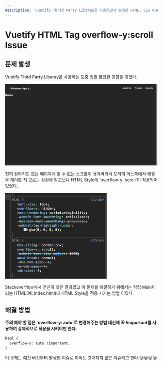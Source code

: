 ```yaml
---
description: 'Vuetify Thrid Party Libaray를 사용하면서 발생한 HTML, CSS 이슈.'
---
```


# Vuetify HTML Tag overflow-y:scroll Issue

## 문제 발생

Vuetify Third Party Libaray를 사용하는 도중 정말 황당한 경험을 겪었다.

![&#xC774;&#xC720;&#xB97C; &#xC54C; &#xC218; &#xC5C6;&#xB294; &#xC2A4;&#xD06C;&#xB864;&#xC774; &#xC0DD;&#xACA8;&#xBC84;&#xB9AC;&#xB294; &#xD669;&#xB2F9;&#xD55C; &#xBB38;&#xC81C;;;](../.gitbook/assets/image%20%284%29.png)

전혀 원하지도 않는 페이지에 알 수 없는 스크롤이 생겨버려서 도저히 어느쪽에서 해결을 해야할 지 모르는 상황에 알고보니 HTML Style에 'overflow-y: scroll'이 적용되어 있었다.

![overflow-y: scroll;&#xC774; &#xC801;&#xC6A9;&#xB418;&#xC5B4; &#xC788;&#xC5C8;&#xC74C;.](../.gitbook/assets/image%20%285%29.png)

Stackoverflow에서 간신히 찾은 결과였고 이 문제를 해결하기 위해서는 직접 Main이 되는 HTML\(예: index.html\)에 HTML Style을 적용 시키는 방법 이였다.

## 해결 방법

**주의 해야 할 점은 'overflow-y: auto'로 변경해주는 방법 대신에 꼭 !important를 사용하여 강제적으로 적용을 시켜야만 한다.**

```text
html {
  overflow-y: auto !important;
}
```

이 문제는 예전 버전부터 발생한 이슈로 아직도 고쳐지지 않은 이슈라고 한다.😑😑😑😑

